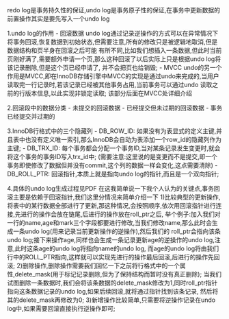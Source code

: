 redo log是事务持久性的保证,undo log是事务原子性的保证,在事务中更新数据的前置操作其实是要先写入一个undo log

1.undo log的作用
    - 回滚数据
        undo log通过记录逆操作的方式可以在异常情况下将事务回滚,恢复数据到初始状态,但需要注意,所有的修改只是被逻辑地取消,但是数据结构和页半身在回滚之后可能
      有所不同,比如我们想插入一条数据,但此时当前页刚好满了,需要额外申请一个页,那么这种回滚了以后实际上只是根据undo log将该记录删除,但是这个页已经申请了,
      并不会把页也给销毁;
    - MVCC
        undo的另一个作用是MVCC,即在InnoDB存储引擎中MVCC的实现是通过undo来完成的,当用户读取完一行记录时,若该记录已经被其他事务占用,当前事务可以通过undo
      读取之前的行版本信息,以此实现非锁定读取; 该部分后面在MVCC处详细介绍

2.回滚段中的数据分类
    - 未提交的回滚数据
    - 已经提交但未过期的回滚数据
    - 事务已经提交并过期的

3.InnoDB行格式中的三个隐藏列
    - DB_ROW_ID: 如果没有为表显式的定义主键,并且表中也没有定义唯一索引,那么InnoDB会自动为表添加一个row_id的隐藏列作为主键;
    - DB_TRX_ID: 每个事务都会分配一个事务ID,当对某条记录发生变更时,就会将这个事务的事务ID写入trx_id中;
                (需要注意:这里说的是变更而不是提交,即一个事务即使修改了数据但并没有commit,这个列的数据一样会变化,这点需要清除)
    - DB_ROLL_PTR: 回滚指针,本质上就是指向undo log的指针,而且是一个双向指针;

4.具体的undo log生成过程见PDF [](/pdf/第14章_MySQL事务日志.pdf)
    在这我简单说一下我个人认为的关键点,事务回滚主要是依赖于回滚指针,我们这里分情况来简单介绍一下
    1)比较典型的更新操作,将表中的某行数据全部进行了更新,那这种情况,会按照顺序,依次用回滚指针进行连接,先进行的操作会放在链尾,后进行的操作放在roll_ptr之后,
      举个例子:加入我们对一行的name,age和mark三个字段都要进行修改,当我们修改name,那么此时会生成一条undo log(用来记录当前更新操作的逆操作),然后我们的
      roll_ptr会指向该条undo log;接下来操作age,同样也会生成一条记录更新age的逆操作的undo log,注意,此时这条age的undo log将指向name的undo log,
      而age的undo log将由我们行中的ROLL_PTR指向,这样就可以实现先进行的操作最后回滚,后进行的操作先回滚;
    2)删除操作,删除操作需要我们回忆一下之前将行格式中的一个属性,delete_mask(用于标记记录删除,但为了保持结构而暂时没有真正删除);
      当我们试图删除一条数据时,我们会将该条数据的delete_mask修改为1,同时roll_ptr指针指向这条数据记录的undo log,如果后续回滚,就将通过指针找到该条记录,
    然后将其的delete_mask再修改为0;
    3)新增操作比较简单,只需要将逆操作记录在undo log中,如果需要回滚直接执行逆操作即可; 